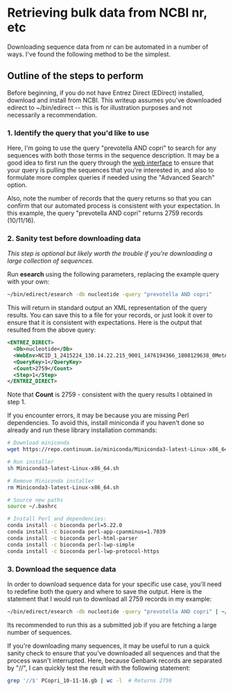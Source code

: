 # Retrieving bulk data from NCBI nr, etc

Downloading sequence data from nr can be automated in a number of ways. I've found the following method to be the simplest. 

## Outline of the steps to perform

Before beginning, if you do not have Entrez Direct (EDirect) installed, download and install from NCBI. This writeup assumes you've downloaded edirect to ~/bin/edirect -- this is for illustration purposes and not necessarily a recommendation.

### 1. Identify the query that you'd like to use

Here, I'm going to use the query "prevotella AND copri" to search for any sequences with both those terms in the sequence description. It may be a good idea to first run the query through the [web interface](https://www.ncbi.nlm.nih.gov/nuccore/?term=prevotella+AND+copri) to ensure that your query is pulling the sequences that you're interested in, and also to formulate more complex queries if needed using the "Advanced Search" option. 

Also, note the number of records that the query returns so that you can confirm that our automated process is consistent with your expectation. In this example, the query "prevotella AND copri" returns 2759 records (10/11/16).

### 2. Sanity test before downloading data
*This step is optional but likely worth the trouble if you're downloading a large collection of sequences.*

Run __esearch__ using the following parameters, replacing the example query with your own:
```bash
~/bin/edirect/esearch -db nucleotide -query "prevotella AND copri"
```

This will return in standard output an XML representation of the query results. You can save this to a file for your records, or just look it over to ensure that it is consistent with expectations. Here is the output that resulted from the above query:
```xml
<ENTREZ_DIRECT>
  <Db>nucleotide</Db>
  <WebEnv>NCID_1_2415224_130.14.22.215_9001_1476194366_1808129638_0MetA0_S_MegaStore_F_1</WebEnv>
  <QueryKey>1</QueryKey>
  <Count>2759</Count>
  <Step>1</Step>
</ENTREZ_DIRECT>
```

Note that __Count__ is 2759 - consistent with the query results I obtained in step 1.

If you encounter errors, it may be because you are missing Perl dependencies. To avoid this, install miniconda if you haven't done so already and run these library installation commands:

```bash
# Download miniconda
wget https://repo.continuum.io/miniconda/Miniconda3-latest-Linux-x86_64.sh

# Run installer
sh Miniconda3-latest-Linux-x86_64.sh

# Remove Miniconda installer
rm Miniconda3-latest-Linux-x86_64.sh

# Source new paths
source ~/.bashrc

# Install Perl and dependencies:
conda install -c bioconda perl=5.22.0
conda install -c bioconda perl-app-cpanminus=1.7039
conda install -c bioconda perl-html-parser
conda install -c bioconda perl-lwp-simple
conda install -c bioconda perl-lwp-protocol-https
```

### 3. Download the sequence data

In order to download sequence data for your specific use case, you'll need to redefine both the query and where to save the output. Here is the statement that I would run to download all 2759 records in my example:
```bash
~/bin/edirect/esearch -db nucleotide -query "prevotella AND copri" | ~/bin/edirect/efetch -format gb > PCopri_10-11-16.gb
```
Its recommended to run this as a submitted job if you are fetching a large number of sequences. 

If you're downloading many sequences, it may be useful to run a quick sanity check to ensure that you've downloaded all sequences and that the process wasn't interrupted. Here, because Genbank records are separated by "//", I can quickly test the result with the following statement:
```bash
grep '//$' PCopri_10-11-16.gb | wc -l  # Returns 2759
```
